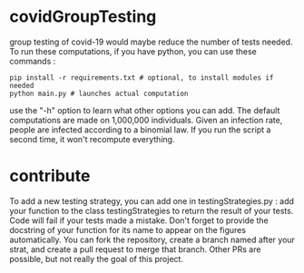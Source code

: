 # covidGroupTesting
group testing of covid-19 would maybe reduce the number of tests needed. To run these computations, if you have python, you can use these commands :
```
pip install -r requirements.txt # optional, to install modules if needed
python main.py # launches actual computation
```
use the "-h" option to learn what other options you can add. The default computations are made on 1,000,000 individuals. Given an infection rate, people are infected according to a binomial law.
If you run the script a second time, it won't recompute everything.

# contribute
To add a new testing strategy, you can add one in testingStrategies.py : add your function to the class testingStrategies to return the result of your tests. Code will fail if your tests made a mistake. 
Don't forget to provide the docstring of your function for its name to appear on the figures automatically.
You can fork the repository, create a branch named after your strat, and create a pull request to merge that branch.
Other PRs are possible, but not really the goal of this project.
